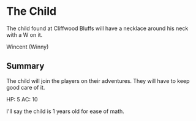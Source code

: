 # The Child

The child found at Cliffwood Bluffs will have a necklace around his neck with a W on it.

Wincent (Winny)


## Summary

The child will join the players on their adventures. They will have to keep good care of it.


HP: 5
AC: 10


I'll say the child is 1 years old for ease of math.

